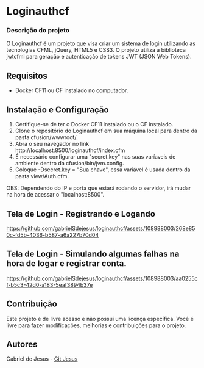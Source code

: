 # Loginauthcf

<h3>Descrição do projeto</h3>

O Loginauthcf é um projeto que visa criar um sistema de login utilizando as tecnologias CFML, jQuery, HTML5 e CSS3. O projeto utiliza a biblioteca jwtcfml para geração e autenticação de tokens JWT (JSON Web Tokens).

## Requisitos

- Docker CF11 ou CF instalado no computador.

## Instalação e Configuração

1. Certifique-se de ter o Docker CF11 instalado ou o CF instalado.
2. Clone o repositório do Loginauthcf em sua máquina local para dentro da pasta cfusion/wwwroot/.
3. Abra o seu navegador no link http://localhost:8500/loginauthcf/index.cfm
4. É necessário configurar uma "secret.key" nas suas varíaveis de ambiente dentro da cfusion/bin/jvm.config.
5. Coloque -Dsecret.key = "Sua chave", essa variável é usada dentro da pasta view/Auth.cfm.

OBS: Dependendo do IP e porta que estará rodando o servidor, irá mudar na hora de acessar o "localhost:8500".

## Tela de Login - Registrando e Logando

https://github.com/gabrielSdejesus/loginauthcf/assets/108988003/268e850c-fd5b-4036-b587-a6a227b70d04

## Tela de Login - Simulando algumas falhas na hora de logar e registrar conta.


https://github.com/gabrielSdejesus/loginauthcf/assets/108988003/aa0255cf-b5c3-42d0-a183-5eaf3894b37e


## Contribuição
Este projeto é de livre acesso e não possui uma licença específica. Você é livre para fazer modificações, melhorias e contribuições para o projeto.

## Autores
Gabriel de Jesus - [Git Jesus](https://github.com/gabrielSdejesus)

